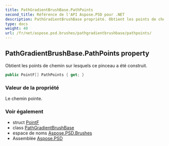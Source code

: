 ```yaml
---
title: PathGradientBrushBase.PathPoints
second_title: Référence de l'API Aspose.PSD pour .NET
description: PathGradientBrushBase propriété. Obtient les points de chemin sur lesquels ce pinceau a été construit.
type: docs
weight: 40
url: /fr/net/aspose.psd.brushes/pathgradientbrushbase/pathpoints/
---
```

## PathGradientBrushBase.PathPoints property

Obtient les points de chemin sur lesquels ce pinceau a été construit.

```csharp
public PointF[] PathPoints { get; }
```

### Valeur de la propriété

Le chemin pointe.

### Voir également

* struct [PointF](../../../aspose.psd/pointf/)
* class [PathGradientBrushBase](../)
* espace de noms [Aspose.PSD.Brushes](../../pathgradientbrushbase/)
* Assemblée [Aspose.PSD](../../../)


